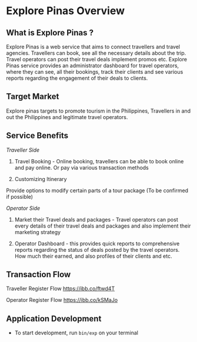 # Explore Pinas Overview

## What is Explore Pinas ?

Explore Pinas is a web service that aims to connect travellers and travel agencies. Travellers can book, see all the necessary details about the trip. Travel operators can post their travel deals implement promos etc. Explore Pinas service provides an administrator dashboard for travel operators, where they can see, all their bookings, track their clients and see various reports regarding the engagement of their deals to clients.

## Target Market

Explore pinas targets to promote tourism in the Philippines, Travellers in and out the Philippines and legitimate travel operators.

## Service Benefits

_Traveller Side_

1. Travel Booking - Online booking, travellers can be able to book online and pay online. Or pay via various transaction methods


2. Customizing Itinerary 

Provide options to modify certain parts of a tour package (To be confirmed if possible)


_Operator Side_

1. Market their Travel deals and packages - Travel operators can post every details of their travel deals and packages and also implement their marketing strategy


2. Operator Dashboard - this provides quick reports to comprehensive reports regarding the status of deals posted by the travel operators. How much their earned, and also profiles of their clients and etc.


## Transaction Flow

Traveller Register Flow 
https://ibb.co/ftwd4T

Operator Register Flow
https://ibb.co/kSMaJo

## Application Development

* To start development, run `bin/exp` on your terminal


